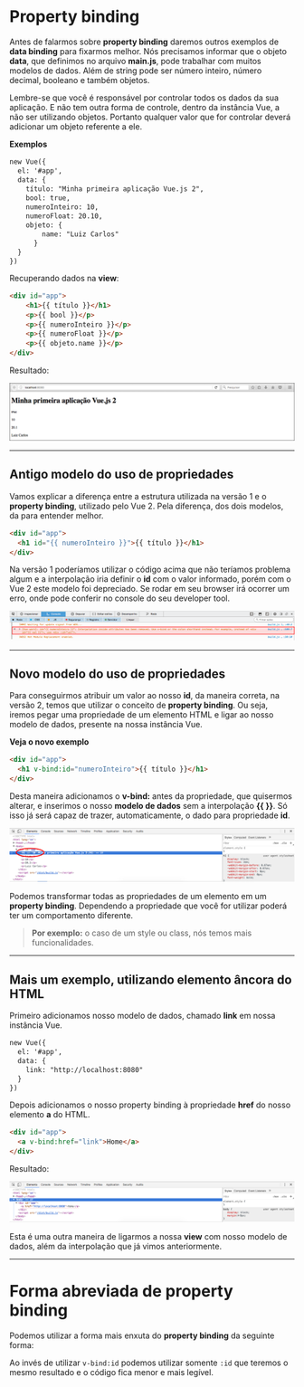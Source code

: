 # Property binding

Antes de falarmos sobre **property binding** daremos outros exemplos de **data binding** para fixarmos melhor. Nós precisamos informar que o objeto **data**, que definimos no arquivo **main.js**, pode trabalhar com muitos modelos de dados. Além de string pode ser número inteiro, número decimal, booleano e também objetos.

Lembre-se que você é responsável por controlar todos os dados da sua aplicação. E não tem outra forma de controle, dentro da instância Vue, a não ser utilizando objetos. Portanto qualquer valor que for controlar deverá adicionar um objeto referente a ele.

**Exemplos**

```
new Vue({
  el: '#app',
  data: {
    título: "Minha primeira aplicação Vue.js 2",
    bool: true,
    numeroInteiro: 10,
    numeroFloat: 20.10,
    objeto: {
        name: "Luiz Carlos"
      }
  }
})
```

Recuperando dados na **view**:

```html
<div id="app">
    <h1>{{ título }}</h1>
    <p>{{ bool }}</p>
    <p>{{ numeroInteiro }}</p>
    <p>{{ numeroFloat }}</p>
    <p>{{ objeto.name }}</p>
</div>
```

Resultado:

![Vue Content App 1](./images/vue-content-app1.png "Vue Content App 1")

***

## Antigo modelo do uso de propriedades

Vamos explicar a diferença entre a estrutura utilizada na versão 1 e o **property binding**, utilizado pelo Vue 2. Pela diferença, dos dois modelos, da para entender melhor.

```html
<div id="app">
  <h1 id="{{ numeroInteiro }}">{{ título }}</h1>
</div>
```

Na versão 1 poderíamos utilizar o código acima que não teríamos problema algum e a interpolação iria definir o **id** com o valor informado, porém com o Vue 2 este modelo foi depreciado. Se rodar em seu browser irá ocorrer um erro, onde pode conferir no console do seu developer tool.

![Vue Property Error](./images/vue-property-error.png "Vue Property Error")

***

## Novo modelo do uso de propriedades

Para conseguirmos atribuir um valor ao nosso **id**, da maneira correta, na versão 2, temos que utilizar o conceito de **property binding**. Ou seja, iremos pegar uma propriedade de um elemento HTML e ligar ao nosso modelo de dados, presente na nossa instância Vue.

**Veja o novo exemplo**

```html
<div id="app">
  <h1 v-bind:id="numeroInteiro">{{ título }}</h1>
</div>
```

Desta maneira adicionamos o **v-bind:** antes da propriedade, que quisermos alterar, e inserimos o nosso **modelo de dados** sem a interpolação **{{ }}**. Só isso já será capaz de trazer, automaticamente, o dado para propriedade **id**.

![Vue Property Ok](./images/vue-property-ok.png "Vue Property Ok")

Podemos transformar todas as propriedades de um elemento em um **property binding**. Dependendo a propriedade que você for utilizar poderá ter um comportamento diferente.

> **Por exemplo:**  o caso de um style ou class, nós temos mais funcionalidades.

***

## Mais um exemplo, utilizando elemento âncora do HTML

Primeiro adicionamos nosso modelo de dados, chamado **link** em nossa instância Vue.

```
new Vue({
  el: '#app',
  data: {
    link: "http://localhost:8080"
  }
})
```

Depois adicionamos o nosso property binding à propriedade **href** do nosso elemento **a** do HTML.

```html
<div id="app">
  <a v-bind:href="link">Home</a>
</div>
```

Resultado:

![Vue Property Link](./images/vue-property-link.png "Vue Property Link")

Esta é uma outra maneira de ligarmos a nossa **view** com nosso modelo de dados, além da interpolação que já vimos anteriormente.

***

# Forma abreviada de property binding

Podemos utilizar a forma mais enxuta do **property binding** da seguinte forma:

Ao invés de utilizar `v-bind:id` podemos utilizar somente `:id` que teremos o mesmo resultado e o código fica menor e mais legível.

